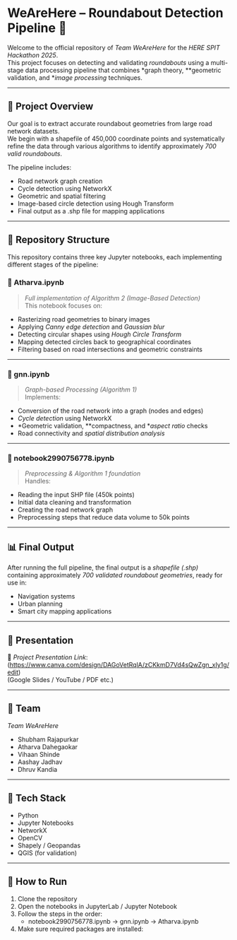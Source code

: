 # WeAreHere – Roundabout Detection Pipeline 🚦

Welcome to the official repository of *Team WeAreHere* for the *HERE SPIT Hackathon 2025*.  
This project focuses on detecting and validating *roundabouts* using a multi-stage data processing pipeline that combines *graph theory, **geometric validation, and **image processing* techniques.

---

## 🧠 Project Overview

Our goal is to extract accurate roundabout geometries from large road network datasets.  
We begin with a shapefile of 450,000 coordinate points and systematically refine the data through various algorithms to identify approximately *700 valid roundabouts*.

The pipeline includes:
- Road network graph creation
- Cycle detection using NetworkX
- Geometric and spatial filtering
- Image-based circle detection using Hough Transform
- Final output as a .shp file for mapping applications

---

## 📁 Repository Structure

This repository contains three key Jupyter notebooks, each implementing different stages of the pipeline:

### 🔹 Atharva.ipynb
> *Full implementation of Algorithm 2 (Image-Based Detection)*  
This notebook focuses on:
- Rasterizing road geometries to binary images  
- Applying *Canny edge detection* and *Gaussian blur*  
- Detecting circular shapes using *Hough Circle Transform*  
- Mapping detected circles back to geographical coordinates  
- Filtering based on road intersections and geometric constraints

---

### 🔹 gnn.ipynb
> *Graph-based Processing (Algorithm 1)*  
Implements:
- Conversion of the road network into a graph (nodes and edges)
- *Cycle detection* using NetworkX
- *Geometric validation, **compactness, and **aspect ratio* checks
- Road connectivity and *spatial distribution analysis*

---

### 🔹 notebook2990756778.ipynb
> *Preprocessing & Algorithm 1 foundation*  
Handles:
- Reading the input SHP file (450k points)
- Initial data cleaning and transformation  
- Creating the road network graph  
- Preprocessing steps that reduce data volume to 50k points

---

## 📊 Final Output

After running the full pipeline, the final output is a *shapefile (.shp)* containing approximately *700 validated roundabout geometries*, ready for use in:
- Navigation systems  
- Urban planning  
- Smart city mapping applications

---

## 🎥 Presentation

📎 *Project Presentation Link*: (https://www.canva.com/design/DAGoVetRqlA/zCKkmD7Vd4sQwZgn_xIy1g/edit)  
(Google Slides / YouTube / PDF etc.)

---

## 🤝 Team

*Team WeAreHere*  
- Shubham Rajapurkar  
- Atharva Dahegaokar 
- Vihaan Shinde
- Aashay Jadhav
- Dhruv Kandia

---

## 🔧 Tech Stack

- Python  
- Jupyter Notebooks  
- NetworkX  
- OpenCV  
- Shapely / Geopandas  
- QGIS (for validation)

---

## 📌 How to Run

1. Clone the repository  
2. Open the notebooks in JupyterLab / Jupyter Notebook  
3. Follow the steps in the order:
    - notebook2990756778.ipynb → gnn.ipynb → Atharva.ipynb  
4. Make sure required packages are installed: